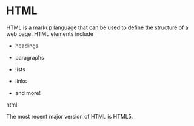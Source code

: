 # HTML

HTML is a markup language that can be used to define the structure of a web page. HTML elements include

* headings
* paragraphs
* lists
* links
* and more!
html
The most recent major version of HTML is HTML5.